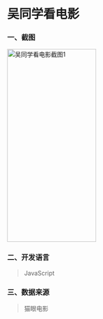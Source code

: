 # 吴同学看电影

### 一、截图
<img src="https://github.com/cnwutianhao/wxamp/assets/13990136/3f620c75-f4f2-464d-8eca-3d93de82e233" alt="吴同学看电影截图1" width="207" height="448">

### 二、开发语言
> JavaScript

### 三、数据来源
> 猫眼电影
